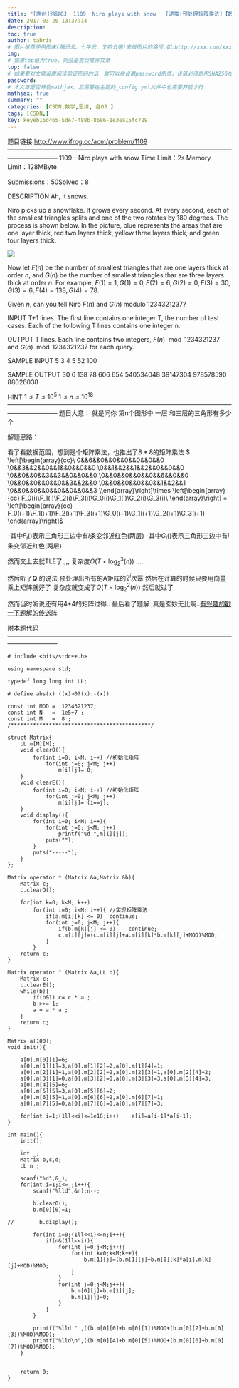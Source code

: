 ```yaml
---
title: "[原创]玲珑OJ  1109  Niro plays with snow   [递推+预处理矩阵乘法]【数学】"
date: 2017-03-20 13:37:14
description:
toc: true
author: tabris
# 图片推荐使用图床(腾讯云、七牛云、又拍云等)来做图片的路径.如:http://xxx.com/xxx.jpg
img:
# 如果top值为true，则会是首页推荐文章
top: false
# 如果要对文章设置阅读验证密码的话，就可以在设置password的值，该值必须是用SHA256加密后的密码，防止被他人识破
password:
# 本文章是否开启mathjax，且需要在主题的_config.yml文件中也需要开启才行
mathjax: true
summary: ""
categories: [CSDN,数学,思维, 各OJ ]
tags: [CSDN,]
key: keyeb16d465-5de7-488b-8686-1e3ea15fc729
---
```


题目链接:http://www.ifrog.cc/acm/problem/1109
————————————————————————————————————————————
1109 - Niro plays with snow
Time Limit：2s Memory Limit：128MByte

Submissions：50Solved：8

DESCRIPTION
Ah, it snows.

Niro picks up a snowflake. It grows every second. At every second, each of the smallest triangles splits and one of the two rotates by 180 degrees. The process is shown below. In the picture, blue represents the areas that are one layer thick, red two layers thick, yellow three layers thick, and green four layers thick.

![](http://www.ifrog.cc/uploads/2017/12d3.png)

Now let $F(n)$ be the number of smallest triangles that are one layers thick at order $n$, and $G(n)$ be the number of smallest triangles thar are three layers thick at order  $n$. For example, $F(1) = 1, G(1) = 0, F(2) = 6, G(2) = 0, F(3) = 30, G(3) = 6, F(4) = 138, G(4) = 78.$

Given $n$, can you tell Niro $F(n)$ and $G(n)$ modulo 1234321237?

INPUT
T+1 lines.
The first line contains one integer T, the number of test cases.
Each of the following T lines contains one integer n.

OUTPUT
T lines.
Each line contains two integers, $F(n) \mod 1234321237$ and $G(n) \mod 1234321237$ for each query.

SAMPLE INPUT
5
3
4
5
52
100

SAMPLE OUTPUT
30 6
138 78
606 654
540534048 39147304
978578590 88026038

HINT
$1≤T≤10^5$
$1≤n≤10^18$
————————————————————————————————————————————
题目大意：
就是问你 第n个图形中 一层 和三层的三角形有多少个


解题思路：

看了看数据范围，想到是个矩阵乘法，也推出了$8*8$的矩阵乘法
$ \left[\begin{array}{cc}\ 0&&6&&0&&0&&0&&0&&0&&0 \\0&&3&&2&&0&&1&&0&&0&&0 \\0&&1&&2&&1&&2&&0&&0&&0 \\0&&0&&0&&3&&3&&0&&0&&0 \\0&&0&&0&&0&&0&&6&&0&&0 \\0&&0&&0&&0&&0&&3&&2&&0 \\0&&0&&0&&0&&0&&1&&2&&1 \\0&&0&&0&&0&&0&&0&&0&&3 \\\end{array}\right]\times \left[\begin{array}{cc} F_0(i)\\F_1(i)\\F_2(i)\\F_3(i)\\G_0(i)\\G_1(i)\\G_2(i)\\G_3(i)\\  \end{array}\right] =  \left[\begin{array}{cc} F_0(i+1)\\F_1(i+1)\\F_2(i+1)\\F_3(i+1)\\G_0(i+1)\\G_1(i+1)\\G_2(i+1)\\G_3(i+1)  \end{array}\right]$

-其中$F_i()$表示三角形三边中有$i$条变邻近红色(两层)
-其中$G_i()$表示三角形三边中有$i$条变邻近红色(两层)


然而交上去就TLE了,,,,
复杂度$O(T\times \log_2^{3}(n))$  .....


然后听了**Q** 的说法 预处理出所有的A矩阵的$2^i$次幂 然后在计算的时候只要用向量乘上矩阵就好了 复杂度就变成了$O(T\times \log_2^{2}(n))$  然后就过了

然而当时听说还有用4*4的矩阵过得..
最后看了题解 ,真是玄妙无比啊..[有兴趣的戳一下题解的传送阵](http://www.ifrog.cc/acm/solution/17)



附本题代码
————————————————————————————————————————————
```
# include <bits/stdc++.h>

using namespace std;

typedef long long int LL;

# define abs(x) ((x)>0?(x):-(x))

const int MOD =  1234321237;
const int N   =  1e5+7 ;
const int M   =  8 ;
/********************************************/

struct Matrix{
    LL m[M][M];
    void clearO(){
        for(int i=0; i<M; i++) //初始化矩阵
            for(int j=0; j<M; j++)
                m[i][j]= 0;
    }
    void clearE(){
        for(int i=0; i<M; i++) //初始化矩阵
            for(int j=0; j<M; j++)
                m[i][j]= (i==j);
    }
    void display(){
        for(int i=0; i<M; i++){
            for(int j=0; j<M; j++)
                printf("%d ",m[i][j]);
            puts("");
        }
        puts("-----");
    }
};

Matrix operator * (Matrix &a,Matrix &b){
    Matrix c;
    c.clearO();

    for(int k=0; k<M; k++)
        for(int i=0; i<M; i++){ //实现矩阵乘法
            if(a.m[i][k] <= 0)  continue;
            for(int j=0; j<M; j++){
                if(b.m[k][j] <= 0)    continue;
                c.m[i][j]=(c.m[i][j]+a.m[i][k]*b.m[k][j]+MOD)%MOD;
            }
        }
    return c;
}

Matrix operator ^ (Matrix &a,LL b){
    Matrix c;
    c.clearE();
    while(b){
        if(b&1) c= c * a ;
        b >>= 1;
        a = a * a ;
    }
    return c;
}

Matrix a[100];
void init(){

    a[0].m[0][1]=6;
    a[0].m[1][1]=3,a[0].m[1][2]=2,a[0].m[1][4]=1;
    a[0].m[2][1]=1,a[0].m[2][2]=2,a[0].m[2][3]=1,a[0].m[2][4]=2;
    a[0].m[3][1]=0,a[0].m[3][2]=0,a[0].m[3][3]=3,a[0].m[3][4]=3;
    a[0].m[4][5]=6;
    a[0].m[5][5]=3,a[0].m[5][6]=2;
    a[0].m[6][5]=1,a[0].m[6][6]=2,a[0].m[6][7]=1;
    a[0].m[7][5]=0,a[0].m[7][6]=0,a[0].m[7][7]=3;

    for(int i=1;(1ll<<i)<=1e18;i++)    a[i]=a[i-1]*a[i-1];
}

int main(){
    init();

    int _;
    Matrix b,c,d;
    LL n ;

    scanf("%d",&_);
    for(int i=1;i<=_;i++){
        scanf("%lld",&n);n--;

        b.clearO();
        b.m[0][0]=1;

//        b.display();

        for(int i=0;(1ll<<i)<=n;i++){
            if(n&(1ll<<i)){
                for(int j=0;j<M;j++){
                    for(int k=0;k<M;k++){
                        b.m[1][j]=(b.m[1][j]+b.m[0][k]*a[i].m[k][j]+MOD)%MOD;
                    }
                }
                for(int j=0;j<M;j++){
                    b.m[0][j]=b.m[1][j];
                    b.m[1][j]=0;
                }
            }
        }

        printf("%lld " ,((b.m[0][0]+b.m[0][1])%MOD+(b.m[0][2]+b.m[0][3])%MOD)%MOD);
        printf("%lld\n",((b.m[0][4]+b.m[0][5])%MOD+(b.m[0][6]+b.m[0][7])%MOD)%MOD);
    }


    return 0;
}

```